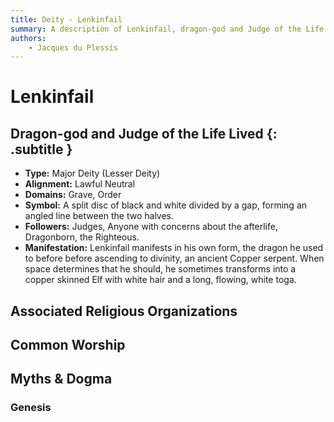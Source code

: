```yaml
---
title: Deity - Lenkinfail
summary: A description of Lenkinfail, dragon-god and Judge of the Life Lived.
authors:
    - Jacques du Plessis
---
```

# Lenkinfail
## Dragon-god and Judge of the Life Lived  {: .subtitle }

* **Type:** Major Deity (Lesser Deity)
* **Alignment:** Lawful Neutral
* **Domains:** Grave, Order
* **Symbol:** A split disc of black and white divided by a gap, forming an angled line between the two halves.
* **Followers:** Judges, Anyone with concerns about the afterlife, Dragonborn, the Righteous.
* **Manifestation:**  Lenkinfail manifests in his own form, the dragon he used to before before ascending to divinity, an ancient Copper serpent.  When space determines that he should, he sometimes transforms into a copper skinned Elf with white hair and a long, flowing, white toga.

## Associated Religious Organizations

## Common Worship

## Myths & Dogma
### Genesis